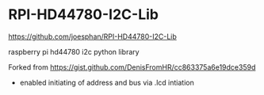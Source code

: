 # RPI-HD44780-I2C-Lib
https://github.com/joesphan/RPI-HD44780-I2C-Lib

raspberry pi hd44780 i2c python library

Forked from https://gist.github.com/DenisFromHR/cc863375a6e19dce359d

- enabled initiating of address and bus via .lcd intiation
